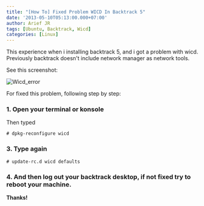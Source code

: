 ```yaml
---
title: "[How To] Fixed Problem WICD In Backtrack 5"
date: '2013-05-10T05:13:00.000+07:00'
author: Arief JR
tags: [Ubuntu, Backtrack, Wicd]
categories: [Linux]
---
```


This experience when i installing backtrack 5, and i got a problem with wicd. Previously backtrack doesn't include network manager as network tools.  
  
See this screenshot:  
  
![Wicd_error](https://slackerstsm.files.wordpress.com/2013/05/wicd_error.png)  
  
For fixed this problem, following step by step:  
  
### 1. Open your terminal or konsole  
  
Then typed  

```
# dpkg-reconfigure wicd
```
  
### 3. Type again  

```
# update-rc.d wicd defaults
```


### 4. And then log out your backtrack desktop, if not fixed try to reboot your machine.  


**Thanks!**